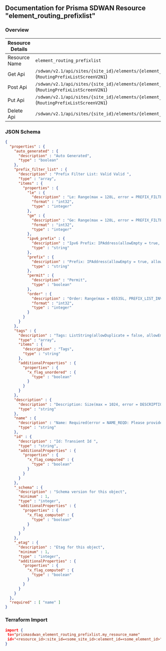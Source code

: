 ## Documentation for Prisma SDWAN Resource "element_routing_prefixlist"

### Overview

| Resource Details | |
| ------------- | ------------- |
| Resource Name | `element_routing_prefixlist` |
| Get Api  | `/sdwan/v2.1/api/sites/{site_id}/elements/{element_id}/routing_prefixlists/{routing_prefixlist_id}` (`RoutingPrefixListScreenV2N1`) |
| Post Api  | `/sdwan/v2.1/api/sites/{site_id}/elements/{element_id}/routing_prefixlists` (`RoutingPrefixListScreenV2N1`) |
| Put Api  | `/sdwan/v2.1/api/sites/{site_id}/elements/{element_id}/routing_prefixlists/{routing_prefixlist_id}` (`RoutingPrefixListScreenV2N1`) |
| Delete Api  | `/sdwan/v2.1/api/sites/{site_id}/elements/{element_id}/routing_prefixlists/{routing_prefixlist_id}` |


### JSON Schema

```json
{
  "properties" : {
    "auto_generated" : {
      "description" : "Auto Generated",
      "type" : "boolean"
    },
    "prefix_filter_list" : {
      "description" : "Prefix Filter List: Valid Valid ",
      "type" : "array",
      "items" : {
        "properties" : {
          "le" : {
            "description" : "Le: Range(max = 128L, error = PREFIX_FILTER_INVALID_OPERATOR_RANGE: Value for le or ge operator should be within the range 1-32 and 1-128 for IPv4 and IPv6 respectively , min = 0L) ",
            "format" : "int32",
            "type" : "integer"
          },
          "ge" : {
            "description" : "Ge: Range(max = 128L, error = PREFIX_FILTER_INVALID_OPERATOR_RANGE: Value for le or ge operator should be within the range 1-32 and 1-128 for IPv4 and IPv6 respectively , min = 0L) ",
            "format" : "int32",
            "type" : "integer"
          },
          "ipv6_prefix" : {
            "description" : "Ipv6 Prefix: IPAddress(allowEmpty = true, allowLinkLocal = false, allowNull = true, bcast = DENY, defaultRoute = false, dnsCheck = false, IPV6_PREFIX_INVALID, type = GATEWAYCIDRV6) ",
            "type" : "string"
          },
          "prefix" : {
            "description" : "Prefix: IPAddress(allowEmpty = true, allowLinkLocal = false, allowNull = true, bcast = DENY, defaultRoute = false, dnsCheck = false, error = PREFIXFILTER_INVALID_PREFIX: IP prefix is not valid OR not within the valid prefix range., type = PREFIXCIDR_ALL_1) ",
            "type" : "string"
          },
          "permit" : {
            "description" : "Permit",
            "type" : "boolean"
          },
          "order" : {
            "description" : "Order: Range(max = 65535L, PREFIX_LIST_INVALID_ORDER, min = 1L) ",
            "format" : "int32",
            "type" : "integer"
          }
        }
      }
    },
    "tags" : {
      "description" : "Tags: ListString(allowDuplicate = false, allowEmpty = true, allowNull = true, length = 1024, listMaxSize = 10, error = INVALID_TAG: Maximum 10 Unique tags of length 1024 each are allowed, noTrim = false, regex = [^,\\\\s]+, required = false) ",
      "type" : "array",
      "items" : {
        "description" : "Tags",
        "type" : "string"
      },
      "additionalProperties" : {
        "properties" : {
          "x_flag_unordered" : {
            "type" : "boolean"
          }
        }
      }
    },
    "description" : {
      "description" : "Description: Size(max = 1024, error = DESCRIPTION_EXCEEDS_LIMIT: Description length exceeds limit, min = 0) ",
      "type" : "string"
    },
    "name" : {
      "description" : "Name: Required(error = NAME_REQD: Please provide resource name.) Size(max = 128, error = NAME_EXCEEDS_LIMIT: Name of the resource exceeds limit., min = 0) ",
      "type" : "string"
    },
    "id" : {
      "description" : "Id: Transient Id ",
      "type" : "string",
      "additionalProperties" : {
        "properties" : {
          "x_flag_computed" : {
            "type" : "boolean"
          }
        }
      }
    },
    "_schema" : {
      "description" : "Schema version for this object",
      "minimum" : 1,
      "type" : "integer",
      "additionalProperties" : {
        "properties" : {
          "x_flag_computed" : {
            "type" : "boolean"
          }
        }
      }
    },
    "_etag" : {
      "description" : "Etag for this object",
      "minimum" : 1,
      "type" : "integer",
      "additionalProperties" : {
        "properties" : {
          "x_flag_computed" : {
            "type" : "boolean"
          }
        }
      }
    }
  },
  "required" : [ "name" ]
}
```

### Terraform Import
```json
import {
 to="prismasdwan_element_routing_prefixlist.my_resource_name"
 id="<resource_id>:site_id=<some_site_id>:element_id=<some_element_id>"
}
```

